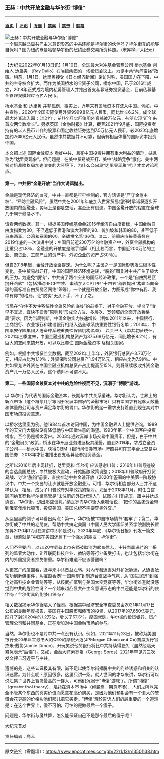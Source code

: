 ### 王赫：中共开放金融与华尔街“博傻”

---

#### [首页](../../../..?n13501138) &nbsp;|&nbsp; [评论](../../../../../epoch-comment?n13501138) &nbsp;|&nbsp; [专题](../../../../../epoch-special?n13501138) &nbsp;|&nbsp; [禁闻](../../../../../epoch-news?n13501138) &nbsp;|&nbsp; [禁书](../../../../../books?n13501138) &nbsp;|&nbsp; [翻墙](https://github.com/gfw-breaker/nogfw/blob/master/README.md?n13501138)


<div><img alt="王赫：中共开放金融与华尔街“博傻”" class="attachment-djy_600_400 size-djy_600_400 wp-post-image" src="https://i.epochtimes.com/assets/uploads/2021/12/id13423608-154534-600x400.jpeg"/>
<div class="caption">
 一个越来越凸显共产主义意识形态的中共还能是华尔街的伙伴吗？华尔街真的能够自保吗？图为纽约市曼哈顿华尔街的纽约证券交易所资料照。（宋昇桦／大纪元）
</div></div><hr/><div class="post_content" id="artbody" itemprop="articleBody">
 <!-- article content begin -->
 <p>
  【大纪元2022年01月13日讯】1月10日，全球最大对冲基金管理公司
  <ok href="https://www.epochtimes.com/gb/tag/%E6%A1%A5%E6%B0%B4%E5%9F%BA%E9%87%91.html">
   桥水基金
  </ok>
  创始人
  <ok href="https://www.epochtimes.com/gb/tag/%E8%BE%BE%E9%87%8C%E5%A5%A5.html">
   达里奥
  </ok>
  （Ray Dalio）在瑞银集团的一场投资会议上，力挺中共“共同富裕”政策。稍前，1月1日，达里奥接受《日本经济新闻》采访时称，美国国力在下降，中共的主导权会扩大。而作为美国桥水的全资子公司，桥水中国，已于2016年成立，2018年正式成为境内私募管理人并推出首支私募证券投资基金，目前私募基金管理规模超过百亿人民币。
 </p>
 <p>
  <ok href="https://www.epochtimes.com/gb/tag/%E6%A1%A5%E6%B0%B4%E5%9F%BA%E9%87%91.html">
   桥水基金
  </ok>
  和
  <ok href="https://www.epochtimes.com/gb/tag/%E8%BE%BE%E9%87%8C%E5%A5%A5.html">
   达里奥
  </ok>
  并非孤例。事实上，近年来有国际资本在流入中国。例如，中共宣称，2020年全国实际使用外资9999.8亿元人民币，同比增长6.2%，成全球最大外资流入国；2021年，前11个月实际使用外资就破万亿元，有望实现“近年来首次两位数增长”。另据英国《金融时报》计算，截至2021年9月底，国际投资者持有的以人民币计价的股票和固定收益证券达到7.5万亿元人民币，较2020年底增加约7600亿元人民币。虽然中共数据并不可靠，但确有相当体量的国际资本投资中国。
 </p>
 <p>
  本文把上述
  <ok href="https://www.epochtimes.com/gb/tag/%E5%9B%BD%E9%99%85%E9%87%91%E8%9E%8D%E8%B5%84%E6%9C%AC.html">
   国际金融资本
  </ok>
  看好中共、且在中国投资并拥有重大利益的情形，姑且称为“达里奥现象”。但问题是，在美中贸易战开打、美中“战略竞争”激化、美中两极对抗战略格局加速演变的大环境下，为什么会出现“达里奥现象”呢？本文讨论两点。
 </p>
 <h4>
  第一，中共把“金融开放”当作大诱饵抛出。
 </h4>
 <p>
  金融是现代经济的血液，中共一直都是牢牢控制的，官方话语是“严守金融主权”、“严防金融风险”。虽然中共在2001年年底加入世界贸易组织时承诺将逐步开放国内的金融业，实际上是都是空话，甚至还有倒退，中国金融开放的程度在全球几乎属于最低水平。
 </p>
 <p>
  请看两组数据。其一，根据美国传统基金会2015年经济自由度指标，中国金融自由度指数为30，不但远低于香港和澳大利亚的90、新加坡和韩国的80，甚至低于马来西亚、台湾和泰国的60，全球排名第136位。其二，前重庆市长黄奇帆在2019年底的一次演讲中说：中国目前近200万亿的金融资产中，外资金融机构的比重只占1.8％，金融业的开放度是缩手缩脚（相比较而言，中国近200万亿的工业、商贸业、工商产业的资产中，外资企业的资产占30％）。
 </p>
 <p>
  但自2018年起，金融开放全面提速。为什么呢？主因之一是国际形势发生根本性变化，美中贸易战开打，中国的国际经济环境逆转，“脱钩”图景对中共产生了极大的压力。为避免“脱钩”，中共搞了两个突出的国际经济政策，一个是“自由贸易区提升战略”（包括推动RECP生效、申请加入CPTPP,“十四五”纲要提出“构建面向全球的高标准自由贸易区网络”等等），一个就是开放金融，力图形成“你中有我、我中有你”的格局，让“脱钩”无从下手、不了了之。
 </p>
 <p>
  当局在“守住不发生系统性金融风险的底线”的前提下，对于金融开放，提出了“宜早不宜迟，宜快不宜慢”原则和“形成全方位、多层次、宽领域的全面开放新格局”要求。因为当局判断，中国金融实力快速增长（例如2011年以来，中国银行、工商银行、农业银行和建设银行相继入选全球系统重要性银行名单；2013年，中国平安保险集团入选全球系统重要性保险机构名单）、块头已大（中共初步统计，2021年三季度末，中国金融业机构总资产为375.68万亿元，同比增长8.2%），有巨大的空间来搞开放，可以以此套住
  <ok href="https://www.epochtimes.com/gb/tag/%E5%9B%BD%E9%99%85%E9%87%91%E8%9E%8D%E8%B5%84%E6%9C%AC.html">
   国际金融资本
  </ok>
  及相关国家。
 </p>
 <p>
  例如，根据中共银保监会数据，截至2021年上半年，外资银行总资产3.73万亿元，相应占比为1.10%；外资保险公司总资产1.94万亿元，相应占比为7.98%。中共如果允许外资在中国金融业机构总资产占比提高至15%，则将继续吸收外资金融资产几十万亿人民币。这个诱饵不可谓不大。
 </p>
 <h4>
  第二，一些国际金融资本对中共的危险性视而不见，沉溺于“博傻”游戏。
 </h4>
 <p>
  以
  <ok href="https://www.epochtimes.com/gb/tag/%E5%8D%8E%E5%B0%94%E8%A1%97.html">
   华尔街
  </ok>
  为代表的国际金融资本，长期与中共关系暧昧。华尔街认为，世界上的新兴市场（这个概念几乎等同于发展中国家的金融市场）只有中国才有足够大数量和体量的公司与资产满足华尔街的胃口。华尔街的这一需求支持着直到现在其对中国市场的投资意志。
 </p>
 <p>
  以桥水达里奥为例。他1984年首次访问中国，为中国金融界人士提供咨询。1989年的天安门大屠杀没有降低他与中国做生意的渴望。1993年第一个中国客户投资桥水，至今仍是桥水客户。2003年通过离岸市场交易中国货币。但是，由于中共的“金融闭关”政策，桥水在华开展业务进展极其缓慢。直到2016年，才成立全资子公司——桥水中国，获得CIBM（银行间债券市场）牌照并可在其平台上交易中国债券；2018年才获准推出首支私募证券投资基金。
 </p>
 <p>
  之所以2016年后出现转折，达里奥和
  <ok href="https://www.epochtimes.com/gb/tag/%E5%8D%8E%E5%B0%94%E8%A1%97.html">
   华尔街
  </ok>
  应该感谢川普：2016年川普奇迹般的当选美国总统，中共被极大震动，开始酝酿政策调整；2018年川普政府开打贸易战、讨论“脱钩”前景，直接推动中共金融开放（2020年签署的中美第一阶段协议中，中共一个突出的让步就是开放金融业）。可惜，华尔街相当部分人士并不这样认为；相反，成为了川普政府对华政策的掣肘。以至于2018年11月，时任白宫顾问纳瓦罗称华尔街高管是“未注册的外国代理人”，试图向川普施压，跟中共达成协议。“华尔街，退出那些谈判。”纳瓦罗向华尔街大佬喊话说，“把你的高盛资金带到俄亥俄州代顿市，投资美国。美国总统不需要穿梭外交。”
 </p>
 <p>
  从达里奥的例子可以看出两点：第一，华尔街被“中国市场情节”套牢了；第二，华尔街成了中共的老朋友，帮助中共搞定美国（中国人民大学国际关系学院副院长翟东昇2020年12月在演讲中即如是说）。2020年年底，《华尔街日报》刊发一篇文章，标题就是“中国在美国还剩下一个强大的朋友：华尔街”。
 </p>
 <p>
  人们不禁要问：以2020年蚂蚁上市突然被取消为起点标志，中共当局进行的一系列的监管大动作，让互联网科技企业、教培等等行业备受打击，也让包括华尔街在内的外国投资者损失惨重。华尔街难道不应该警醒吗？
 </p>
 <p>
  从更宽广的层面看，近年来中共日益左转，对内专制迫害对外扩张胁迫，从迫害法轮功到新疆事件，从摧毁香港“一国两制”到制造台海战争气氛，从“国进民退”到强化对高科技企业管制等等，从核武扩军到与美国太空竞赛等等，华尔街难道就没感觉到中共的危险性吗？一个越来越凸显共产主义意识形态的中共还能是华尔街的伙伴吗？华尔街真的能够自保吗？
 </p>
 <p>
  相关数据揭示华尔街陷入了怪圈。根据美中经济安全审查委员会2021年11月17日公布的最新年度报告，美国在中国股市和债市的投资，从2017年的7,650亿美元，跃升了到2020年的1.2万亿，增长了57.5%，原因就是，华尔街的投资银行、资产管理公司和共同基金，正在增加对中国金融市场的参与。
 </p>
 <p>
  当然，华尔街也不是对中共一点没有认识。例如，2021年11月23日，被称为美国银行业20年以来最伟大的CEO的摩根大通(JPMorgan Chase and Co)首席执行官杰米·戴蒙(Jamie Dimon)，开玩笑说他的银行将比中共持续得更久（虽然他隔天紧急表示“后悔”）。又如，金融大鳄索罗斯（George Soros）2021年罕见的三次发文抨击习近平与中共。
 </p>
 <p>
  遗憾的是，这些认识极其有限，尚不足以使华尔街摆脱中共的利益诱惑和相关的认识迷雾。为什么呢？原因很多，这里只讲一条。就人世间的才华来讲，华尔街可以说汇集了世界上智商最高的一群人，可他们沉溺于“博傻”游戏了。所谓“博傻” （greater fool theory），是指在资本市场中（如股票、期货市场），人们之所以完全不管某个东西的真实价值而愿意花高价购买，是因为他们预期会有一个更大的笨蛋会花更高的价格从他们那儿把它买走。“博傻”理论告诉人们的最重要的一个道理是：在这个世界上，傻不可怕，可怕的是做最后一个傻子。
 </p>
 <p>
  问题是，华尔街与魔共舞，怎么能保证自己不是那个最后的傻子呢？
 </p>
 <p>
  大纪元首发
 </p>
 <p>
  责任编辑：高义
 </p>
 <!-- article content end -->
 <div id="below_article_ad">
 </div>
</div>


---

原文链接（需翻墙）：https://www.epochtimes.com/gb/22/1/13/n13501138.htm